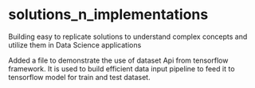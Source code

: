 # solutions_n_implementations
Building easy to replicate solutions to understand complex concepts and utilize them in Data Science applications

Added a file to demonstrate the use of dataset Api from tensorflow framework. It is used to build efficient data input pipeline to feed it to tensorflow model for train and test dataset. 
